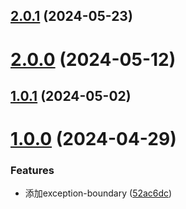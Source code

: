 ## [2.0.1](https://github.com/liuxian496/exception-boundary/compare/v2.0.0...v2.0.1) (2024-05-23)



# [2.0.0](https://github.com/liuxian496/exception-boundary/compare/v1.0.1...v2.0.0) (2024-05-12)



## [1.0.1](https://github.com/liuxian496/exception-boundary/compare/v1.0.0...v1.0.1) (2024-05-02)



# [1.0.0](https://github.com/liuxian496/exception-boundary/compare/52ac6dc7282ae41bc3e40928c3b3cd57e0aa8e29...v1.0.0) (2024-04-29)


### Features

* 添加exception-boundary ([52ac6dc](https://github.com/liuxian496/exception-boundary/commit/52ac6dc7282ae41bc3e40928c3b3cd57e0aa8e29))



